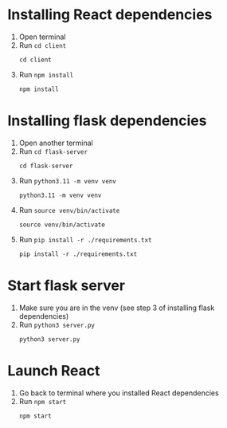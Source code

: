 # Installing React dependencies

1. Open terminal
2. Run `cd client`
    ```
    cd client
    ```
3. Run `npm install`
    ```
    npm install
    ```  

# Installing flask dependencies
1. Open another terminal
2. Run `cd flask-server`
    ```
    cd flask-server
    ```
3. Run `python3.11 -m venv venv`
    ```
    python3.11 -m venv venv
    ```
4. Run `source venv/bin/activate`
    ```
    source venv/bin/activate
    ```   
5. Run `pip install -r ./requirements.txt`
    ```
    pip install -r ./requirements.txt
    ``` 

# Start flask server
1. Make sure you are in the venv (see step 3 of installing flask dependencies)
2. Run `python3 server.py`
    ```
    python3 server.py
    ```  
# Launch React

1. Go back to terminal where you installed React dependencies
2. Run `npm start`
    ```
    npm start
    ```  
